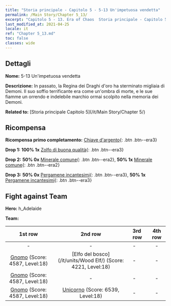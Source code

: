 ```yaml
---
title: "Storia principale - Capitolo 5 - 5-13 Un'impetuosa vendetta"
permalink: /Main Story/Chapter 5_13/
excerpt: "Capitolo 5 - 13. Era of Chaos  Storia principale - Capitolo 5_13. 5-13 Un'impetuosa vendetta"
last_modified_at: 2021-04-25
locale: it
ref: "Chapter 5_13.md"
toc: false
classes: wide
---
```


## Dettagli

 **Nome:** 5-13 Un'impetuosa vendetta

 **Descrizione:** In passato, la Regina dei Draghi d'oro ha sterminato migliaia di Demoni. Il suo soffio terrificante era come un'ombra di morte, e le sue fiamme un orrendo e indelebile marchio ormai scolpito nella memoria dei Demoni.

 **Related to:** [Storia principale Capitolo 5](/it/Main Story/Chapter 5/)

## Ricompensa

 **Ricompensa primo completamento:** [Chiave d'argento](/ItemsIT/con_693/){: .btn .btn--era3}

 **Drop 1:** **100% 1x** [Zolfo di buona qualità](/ItemsIT/mat_15/){: .btn .btn--era3}

 **Drop 2:** **50% 0x** [Minerale comune](/ItemsIT/mat_6/){: .btn .btn--era2}, **50% 1x** [Minerale comune](/ItemsIT/mat_6/){: .btn .btn--era2}

 **Drop 3:** **50% 0x** [Pergamene incantesimi](/ItemsIT/con_694/){: .btn .btn--era3}, **50% 1x** [Pergamene incantesimi](/ItemsIT/con_694/){: .btn .btn--era3}


## Fight against Team
 **Hero:** h_Adelaide

 **Team:**


  | 1st row | 2nd row | 3rd row | 4th row |
  |:----:|:----:|:----|:----:|
  | - | - | - | - |
  | [Gnomo](/it/units/Dwarf/) (Score: 4587, Level:18)  | [Elfo del bosco](/it/units/Wood Elf/) (Score: 4221, Level:18)  | - | - |
  | [Gnomo](/it/units/Dwarf/) (Score: 4587, Level:18)  | - | - | - |
  | [Gnomo](/it/units/Dwarf/) (Score: 4587, Level:18)  | [Unicorno](/it/units/Unicorn/) (Score: 6539, Level:18)  | - | - |


